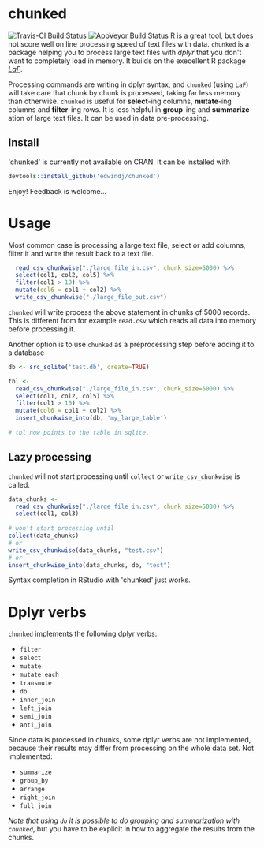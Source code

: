 # chunked
[![Travis-CI Build Status](https://travis-ci.org/edwindj/chunked.svg?branch=master)](https://travis-ci.org/edwindj/chunked)
[![AppVeyor Build Status](https://ci.appveyor.com/api/projects/status/github/edwindj/chunked?branch=master)](https://ci.appveyor.com/project/edwindj/chunked)
R is a great tool, but does not score well on line processing speed of text files with data.
`chunked` is a package helping you to process large text files with _dplyr_ that you don't want to completely load in memory.
It builds on the execellent R package [_LaF_](https://github.com/djvanderlaan/LaF).

Processing commands are writing in dplyr syntax, and `chunked` (using `LaF`) will take care that chunk by chunk is
processed, taking far less memory than otherwise. `chunked` is useful for __select__-ing columns, __mutate__-ing columns
and __filter__-ing rows. It is less helpful in __group__-ing and __summarize__-ation of large text files. It can be used in
data pre-processing.

## Install

'chunked' is currently not available on CRAN. It can be installed with

```r
devtools::install_github('edwindj/chunked')
```

Enjoy! Feedback is welcome...

# Usage

Most common case is processing a large text file, select or add columns, filter it and 
write the result back to a text file.
```r
  read_csv_chunkwise("./large_file_in.csv", chunk_size=5000) %>% 
  select(col1, col2, col5) %>%
  filter(col1 > 10) %>% 
  mutate(col6 = col1 + col2) %>% 
  write_csv_chunkwise("./large_file_out.csv")
```

`chunked` will write process the above statement in chunks of 5000 records. This is different from for example `read.csv` which reads all data into memory before processing it.

Another option is to use `chunked` as a preprocessing step before adding it to a database
```r
db <- src_sqlite('test.db', create=TRUE)

tbl <- 
  read_csv_chunkwise("./large_file_in.csv", chunk_size=5000) %>% 
  select(col1, col2, col5) %>%
  filter(col1 > 10) %>% 
  mutate(col6 = col1 + col2) %>% 
  insert_chunkwise_into(db, 'my_large_table')
  
# tbl now points to the table in sqlite.
```



## Lazy processing

`chunked` will not start processing until `collect` or `write_csv_chunkwise` is called.
```r
data_chunks <- 
  read_csv_chunkwise("./large_file_in.csv", chunk_size=5000) %>% 
  select(col1, col3)
  
# won't start processing until
collect(data_chunks)
# or
write_csv_chunkwise(data_chunks, "test.csv")
# or
insert_chunkwise_into(data_chunks, db, "test")
```
Syntax completion in RStudio with 'chunked' just works.

# Dplyr verbs

`chunked` implements the following dplyr verbs:

- `filter`
- `select`
- `mutate`
- `mutate_each`
- `transmute`
- `do`
- `inner_join`
- `left_join`
- `semi_join`
- `anti_join`

Since data is processed in chunks, some dplyr verbs are not implemented, because their results may differ from
processing on the whole data set.
Not implemented:

- `summarize`
- `group_by`
- `arrange`
- `right_join`
- `full_join`

_Note that using `do` it is possible to do grouping and summarization with `chunked`_, but you have 
to be explicit in how to aggregate the results from the chunks. 

